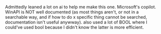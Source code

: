 Admittedly leaned a lot on ai to help me make this one. Microsoft's copilot.
WinAPI is NOT well documented 
(as most things aren't, or not in a searchable way, and if how to do x specific thing cannot be searched, documentation isn't useful anywway).
also used a lot of BOOL where I could've used bool because I didn't know the latter is more efficient.
